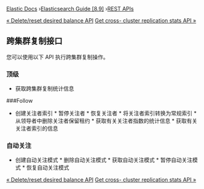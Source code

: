 

[Elastic Docs](/guide/) ›[Elasticsearch Guide [8.9]](index.md) ›[REST
APIs](rest-apis.md)

[« Delete/reset desired balance API](delete-desired-balance.md) [Get cross-
cluster replication stats API »](ccr-get-stats.md)

## 跨集群复制接口

您可以使用以下 API 执行跨集群复制操作。

### 顶级

* 获取跨集群复制统计信息

###Follow

* 创建关注者索引 * 暂停关注者 * 恢复关注者 * 将关注者索引转换为常规索引 * 从领导者中删除关注者保留租约 * 获取有关关注者指数的统计信息 * 获取有关关注者索引的信息

### 自动关注

* 创建自动关注模式 * 删除自动关注模式 * 获取自动关注模式 * 暂停自动关注模式 * 恢复自动关注模式

[« Delete/reset desired balance API](delete-desired-balance.md) [Get cross-
cluster replication stats API »](ccr-get-stats.md)

